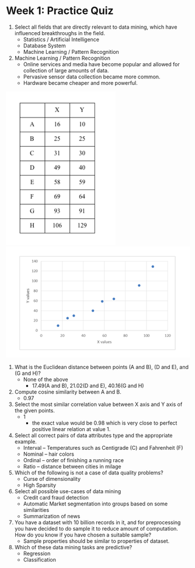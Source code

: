 # Week 1: Practice Quiz

1. Select all fields that are directly relevant to data mining, which have influenced breakthroughs in the field.
   - Statistics / Artificial Intelligence
   - Database System
   - Machine Learning / Pattern Recognition
2. Machine Learning / Pattern Recognition
   - Online services and media have become popular and allowed for collection of large amounts of data.
   - Pervasive sensor data collection became more common.
   - Hardware became cheaper and more powerful.

<img src="img/p_01_01.png" width="300">
<img src="img/p_01_02.png" width="700">

1. What is the Euclidean distance between points (A and B), (D and E), and (G and H)?
   - None of the above
     - 17.49(A and B), 21.02(D and E), 40.16(G and H)
2. Compute cosine similarity between A and B.
   - 0.97
3. Select the most similar correlation value between X axis and Y axis of the given points.
   - 1
     - the exact value would be 0.98 which is very close to perfect positive linear relation at value 1.
4. Select all correct pairs of data attributes type and the appropriate example.
   - Interval – Temperatures such as Centigrade (C) and Fahrenheit (F)
   - Nominal – hair colors
   - Ordinal – order of finishing a running race
   - Ratio – distance between cities in milage
5. Which of the following is not a case of data quality problems?
   - Curse of dimensionality
   - High Sparsity
6. Select all possible use-cases of data mining
   - Credit card fraud detection
   - Automatic Market segmentation into groups based on some similarities
   - Summarization of news
7. You have a dataset with 10 billion records in it, and for preprocessing you have decided to do sample it to reduce amount of computation. How do you know if you have chosen a suitable sample?
   - Sample properties should be similar to properties of dataset.
8. Which of these data mining tasks are predictive?
   - Regression
   - Classification
